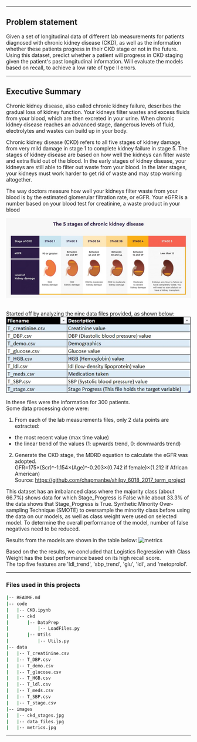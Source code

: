 
---
## Problem statement

Given a set of longitudinal data of different lab measurements for patients diagnosed with chronic kidney disease (CKD), as well as the information whether these patients progress in their CKD stage or not in the future. 
Using this dataset, predict whether a patient will progress in CKD staging given the patient's past longitudinal information. Will evaluate the models based on recall, to achieve a low rate of type II errors.

---
## Executive Summary

Chronic kidney disease, also called chronic kidney failure, describes the gradual loss of kidney function. Your kidneys filter wastes and excess fluids from your blood, which are then excreted in your urine. When chronic kidney disease reaches an advanced stage, dangerous levels of fluid, electrolytes and wastes can build up in your body.

Chronic kidney disease (CKD) refers to all five stages of kidney damage, from very mild damage in stage 1 to complete kidney failure in stage 5. The stages of kidney disease are based on how well the kidneys can filter waste and extra fluid out of the blood. In the early stages of kidney disease, your kidneys are still able to filter out waste from your blood. In the later stages, your kidneys must work harder to get rid of waste and may stop working altogether.

The way doctors measure how well your kidneys filter waste from your blood is by the estimated glomerular filtration rate, or eGFR. Your eGFR is a number based on your blood test for creatinine, a waste product in your blood

![results](./images/ckd_stages.jpg)
<br><br>

Started off by analyzing the nine data files provided, as shown below:
![datafiles](./images/data_files.jpg)

In these files were the information for 300 patients.<br>
Some data processing done were:
1) From each of the lab measurements files, only 2 data points are extracted:
- the most recent value (max time value)
- the linear trend of the values (1: upwards trend, 0: downwards trend)<br>

2) Generate the CKD stage, the MDRD equation to calculate the eGFR was adopted. <br>
GFR=175×(Scr)^-1.154×(Age)^-0.203×(0.742 if female)×(1.212 if African American) <br>
Source: https://github.com/chapmanbe/shilpy_6018_2017_term_project

This dataset has an imbalanced class where the majority class (about 66.7%) shows data for which Stage_Progress is False while about 33.3% of the data shows that Stage_Progress is True. Synthetic Minority Over-sampling Technique (SMOTE) to oversample the minority class before using the data on our models, as well as class weight were used on selected model.
To determine the overall performance of the model, number of false negatives need to be reduced.

Results from the models are shown in the table below:
![metrics](../images/metrics.jpg)

Based on the the results, we concluded that Logistics Regression with Class Weight has the best performance based on its high recall score. <br>The top five features are 'ldl_trend', 'sbp_trend', 'glu', 'ldl', and 'metoprolol'.

---
### Files used in this projects
```bash
|-- README.md
|-- code
|   |-- CKD.ipynb
|   |-- ckd
|       |-- DataPrep
|           |-- LoadFiles.py
|       |-- Utils
|           |-- Utils.py
|-- data
|   |-- T_creatinine.csv
|   |-- T_DBP.csv
|   |-- T_demo.csv
|   |-- T_glucose.csv
|   |-- T_HGB.csv
|   |-- T_ldl.csv
|   |-- T_meds.csv
|   |-- T_SBP.csv
|   |-- T_stage.csv
|-- images
|   |-- ckd_stages.jpg
|   |-- data_files.jpg
|   |-- metrics.jpg

```
---